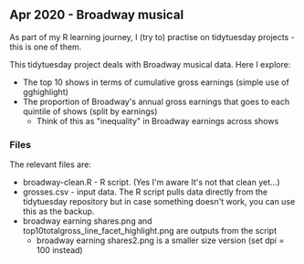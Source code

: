 ## Apr 2020 - Broadway musical 

As part of my R learning journey, I (try to) practise on tidytuesday projects - this is one of them.

This tidytuesday project deals with Broadway musical data. Here I explore:
* The top 10 shows in terms of cumulative gross earnings (simple use of gghighlight)
* The proportion of Broadway's annual gross earnings that goes to each quintile of shows (split by earnings)
  * Think of this as "inequality" in Broadway earnings across shows


### Files

The relevant files are:
* broadway-clean.R - R script. (Yes I'm aware It's not that clean yet...)
* grosses.csv - input data. The R script pulls data directly from the tidytuesday repository but in case something doesn't work, you can use this as the backup.
* broadway earning shares.png and top10totalgross_line_facet_highlight.png are outputs from the script
  * broadway earning shares2.png is a smaller size version (set dpi = 100 instead)
